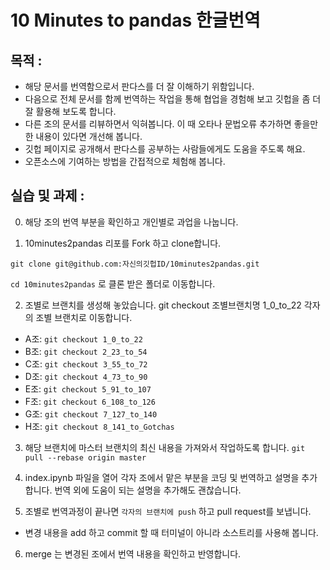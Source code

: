 # 10 Minutes to pandas 한글번역


## 목적 : 
* 해당 문서를 번역함으로서 판다스를 더 잘 이해하기 위함입니다.
* 다음으로 전체 문서를 함께 번역하는 작업을 통해 협업을 경험해 보고 깃헙을 좀 더 잘 활용해 보도록 합니다.
* 다른 조의 문서를 리뷰하면서 익혀봅니다. 이 때 오타나 문법오류 추가하면 좋을만한 내용이 있다면 개선해 봅니다. 
* 깃헙 페이지로 공개해서 판다스를 공부하는 사람들에게도 도움을 주도록 해요.
* 오픈소스에 기여하는 방법을 간접적으로 체험해 봅니다.

## 실습 및 과제 :
0. 해당 조의 번역 부분을 확인하고 개인별로 과업을 나눕니다.

1. 10minutes2pandas 리포를 Fork 하고 clone합니다.

`git clone git@github.com:자신의깃헙ID/10minutes2pandas.git`

`cd 10minutes2pandas` 로 클론 받은 폴더로 이동합니다.

2. 조별로 브랜치를 생성해 놓았습니다. git checkout 조별브랜치명 1_0_to_22
각자의 조별 브랜치로 이동합니다.

* A조: `git checkout 1_0_to_22`
* B조: `git checkout 2_23_to_54`
* C조: `git checkout 3_55_to_72`
* D조: `git checkout 4_73_to_90`
* E조: `git checkout 5_91_to_107`
* F조: `git checkout 6_108_to_126`
* G조: `git checkout 7_127_to_140`
* H조: `git checkout 8_141_to_Gotchas`

3. 해당 브랜치에 마스터 브랜치의 최신 내용을 가져와서 작업하도록 합니다.
`git pull --rebase origin master`

4. index.ipynb 파일을 열어 각자 조에서 맡은 부분을 코딩 및 번역하고 설명을 추가 합니다.
번역 외에 도움이 되는 설명을 추가해도 괜찮습니다.

5. 조별로 번역과정이 끝나면 `각자의 브랜치에 push` 하고 pull request를 보냅니다. 
 * 변경 내용을 add 하고 commit 할 때 터미널이 아니라 소스트리를 사용해 봅니다.

6. merge 는 변경된 조에서 번역 내용을 확인하고 반영합니다.
